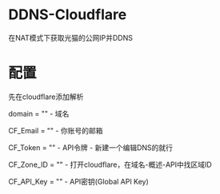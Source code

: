 # DDNS-Cloudflare
在NAT模式下获取光猫的公网IP并DDNS

# 配置
先在cloudflare添加解析

domain = "" - 域名

CF_Email = ""  - 你账号的邮箱

CF_Token = "" - API令牌 - 新建一个编辑DNS的就行

CF_Zone_ID = "" - 打开cloudflare，在域名-概述-API中找区域ID

CF_API_Key = "" - API密钥(Global API Key)